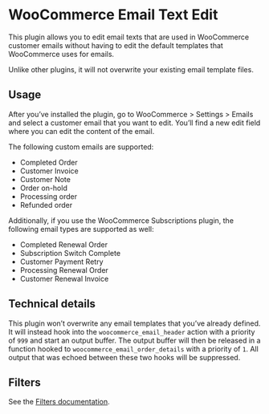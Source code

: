 # WooCommerce Email Text Edit

This plugin allows you to edit email texts that are used in WooCommerce customer emails without having to edit the default templates that WooCommerce uses for emails.

Unlike other plugins, it will not overwrite your existing email template files.

## Usage

After you’ve installed the plugin, go to WooCommerce > Settings > Emails and select a customer email that you want to edit. You’ll find a new edit field where you can edit the content of the email.

The following custom emails are supported:

- Completed Order
- Customer Invoice
- Customer Note
- Order on-hold
- Processing order
- Refunded order

Additionally, if you use the WooCommerce Subscriptions plugin, the following email types are supported as well:

- Completed Renewal Order
- Subscription Switch Complete
- Customer Payment Retry
- Processing Renewal Order
- Customer Renewal Invoice

## Technical details

This plugin won’t overwrite any email templates that you’ve already defined. It will instead hook into the `woocommerce_email_header` action with a priority of `999` and start an output buffer. The output buffer will then be released in a function hooked to `woocommerce_email_order_details` with a priority of `1`. All output that was echoed between these two hooks will be suppressed.

## Filters

See the [Filters documentation](https://github.com/mindkomm/woocommerce-email-text-edit/blob/master/docs/filters.md).

